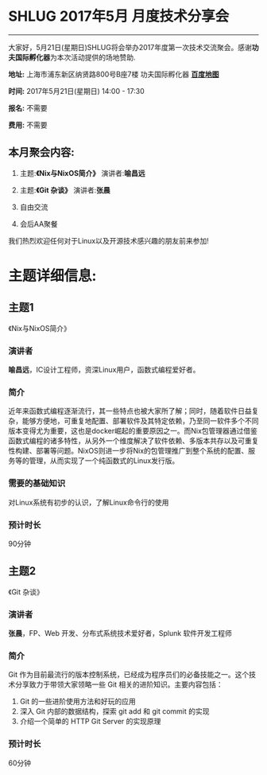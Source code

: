 # SHLUG 2017年5月 月度技术分享会
--------------------------------------------------------------------------------
大家好，5月21日(星期日)SHLUG将会举办2017年度第一次技术交流聚会。感谢**功夫国际孵化器**为本次活动提供的场地赞助.
  

**地址:** 上海市浦东新区纳贤路800号B座7楼 功夫国际孵化器 [**百度地图**](http://j.map.baidu.com/BqNJI)


**时间:** 2017年5月21日(星期日) 14:00 - 17:30

**报名:** 不需要

**费用:** 不需要

本月聚会内容:
---------------
1. 主题:**《Nix与NixOS简介》** 演讲者:**喻昌远**

2. 主题:**《Git 杂谈》** 演讲者:**张晨**

3. 自由交流

4. 会后AA聚餐

我们热烈欢迎任何对于Linux以及开源技术感兴趣的朋友前来参加!

# 主题详细信息:
## 主题1
《Nix与NixOS简介》

### 演讲者
**喻昌远**，IC设计工程师，资深Linux用户，函数式编程爱好者。

### 简介
近年来函数式编程逐渐流行，其一些特点也被大家所了解；同时，随着软件日益复杂，能够方便地，可重复地配置、部署软件及其特定依赖，乃至同一软件多个不同版本变得尤为重要，这也是docker崛起的重要原因之一。而Nix包管理器通过借鉴函数式编程的诸多特性，从另外一个维度解决了软件依赖、多版本共存以及可重复性构建、部署等问题。NixOS则进一步将Nix的包管理推广到整个系统的配置、服务等的管理，从而实现了一个纯函数式的Linux发行版。


### 需要的基础知识
对Linux系统有初步的认识，了解Linux命令行的使用

### 预计时长
90分钟


## 主题2
《Git 杂谈》

### 演讲者
**张晨**，FP、Web 开发、分布式系统技术爱好者，Splunk 软件开发工程师

### 简介
Git 作为目前最流行的版本控制系统，已经成为程序员们的必备技能之一。这个技术分享致力于带领大家领略一些 Git 相关的进阶知识。主要内容包括：

1. Git 的一些进阶使用方法和好玩的应用
2. 深入 Git 内部的数据结构，探索 git add 和 git commit 的实现
3. 介绍一个简单的 HTTP Git Server 的实现原理


### 预计时长
60分钟

